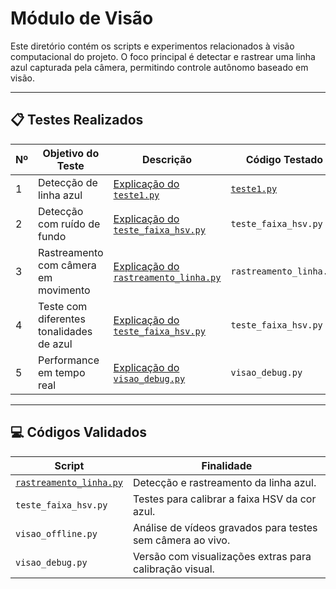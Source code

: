 # Módulo de Visão

Este diretório contém os scripts e experimentos relacionados à visão computacional do projeto. O foco principal é detectar e rastrear uma linha azul capturada pela câmera, permitindo controle autônomo baseado em visão.

---

## 📋 Testes Realizados

| Nº | Objetivo do Teste                                   | Descrição                                                                                     | Código Testado              |
|----|-----------------------------------------------------|------------------------------------------------------------------------------------------------|-----------------------------|
| 1  | Detecção de linha azul   | [Explicação do `teste1.py`](./codigos_explicados/teste1.md)                  | [`teste1.py`](./Testes_e_Validacoes/linha_azul/teste1.py)     |
| 2  | Detecção com ruído de fundo                         | [Explicação do `teste_faixa_hsv.py`](./explicacoes/teste_faixa_hsv.md)                        | `teste_faixa_hsv.py`        |
| 3  | Rastreamento com câmera em movimento                | [Explicação do `rastreamento_linha.py`](./explicacoes/rastreamento_linha.md)                  | `rastreamento_linha.py`     |
| 4  | Teste com diferentes tonalidades de azul            | [Explicação do `teste_faixa_hsv.py`](./explicacoes/teste_faixa_hsv.md)                        | `teste_faixa_hsv.py`        |
| 5  | Performance em tempo real                           | [Explicação do `visao_debug.py`](./explicacoes/visao_debug.md)                                | `visao_debug.py`            |

---

## 💻 Códigos Validados

| Script                        | Finalidade                                            |
|------------------------------|--------------------------------------------------------|
| [`rastreamento_linha.py`](./Codigos_Validos/linha_azul.py)    | Detecção e rastreamento da linha azul. |
| `teste_faixa_hsv.py`         | Testes para calibrar a faixa HSV da cor azul.         |
| `visao_offline.py`           | Análise de vídeos gravados para testes sem câmera ao vivo. |
| `visao_debug.py`             | Versão com visualizações extras para calibração visual. |
